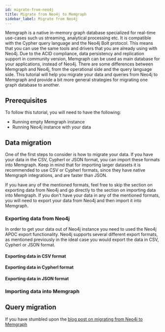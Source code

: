 ```yaml
---
id: migrate-from-neo4j
title: Migrate from Neo4j to Memgraph
sidebar_label: Migrate from Neo4j
---
```


Memgraph is a native in-memory graph database specialized for real-time use-cases such us streaming, analytical processing etc. It is compatible with the Cypher query language and the Neo4j Bolt protocol. This means that you can use the same tools and drivers that you are already using with Neo4j. Due to the ACID compliance, data persistency and replication support in community version, Memgraph can be used as main database for your applications, instead of Neo4j. There are some differences between Memgraph and Neo4j, from the operational side and the query language side. This tutorial will help you migrate your data and queries from Neo4j to Memgraph and provide a bit more general strategies for migrating one graph database to another.


## Prerequisites

To follow this tutorial, you will need to have the following:

- Running empty Memgraph instance 
- Running Neo4j instance with your data


## Data migration 

One of the first steps to consider is how to migrate your data. If you have your data in the CSV, Cypherl or JSON format, you can import these formats into Memgraph. Keep in mind that for importing larger datasets it is recommended to use CSV or Cypherl formats, since they have native Memgraph integrations, and are faster than JSON.

If you have any of the mentioned formats, feel free to skip the section on exporting data from Neo4j and go directly to the section on importing data into Memgraph. If you don't have your data in any of the mentioned formats, you will need to export your data from Neo4j and then import it into Memgraph.


### Exporting data from Neo4j

In order to get your data out of Neo4j instance you need to used the Neo4j APOC export functionality. Neo4j supports several different export formats, as mentioned previously in the ideal case you would export the data in CSV, Cypherl or JSON format. 

#### Exporting data in CSV format




#### Exporting data in Cypherl format

#### Exporting data in JSON format


### Importing data into Memgraph

####


## Query migration



If you have stumbled upon the [blog post on migrating from Neo4j to Memgraph](https://memgraph.com/blog/how-to-migrate-from-neo4j-to-memgraph)
